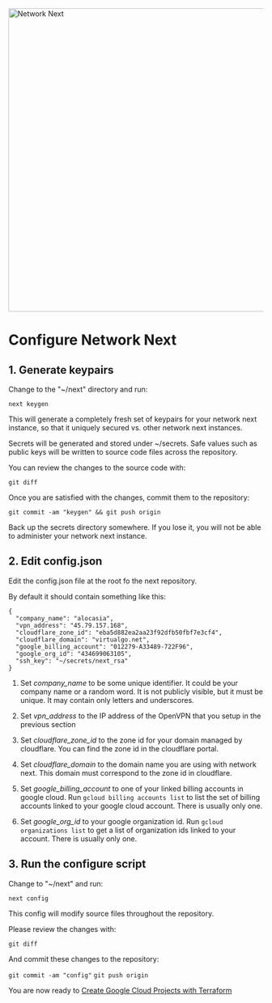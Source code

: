 <img src="https://static.wixstatic.com/media/799fd4_0512b6edaeea4017a35613b4c0e9fc0b~mv2.jpg/v1/fill/w_1200,h_140,al_c,q_80,usm_0.66_1.00_0.01/networknext_logo_colour_black_RGB_tightc.jpg" alt="Network Next" width="600"/>

<br>

# Configure Network Next

## 1. Generate keypairs

Change to the "~/next" directory and run:

  `next keygen`

This will generate a completely fresh set of keypairs for your network next instance, so that it uniquely secured vs. other network next instances.

Secrets will be generated and stored under ~/secrets. Safe values such as public keys will be written to source code files across the repository.

You can review the changes to the source code with:

  `git diff`
  
Once you are satisfied with the changes, commit them to the repository:

`git commit -am "keygen" && git push origin`

Back up the secrets directory somewhere. If you lose it, you will not be able to administer your network next instance.

## 2. Edit config.json

Edit the config.json file at the root fo the next repository.

By default it should contain something like this:

```
{
  "company_name": "alocasia",
  "vpn_address": "45.79.157.168",
  "cloudflare_zone_id": "eba5d882ea2aa23f92dfb50fbf7e3cf4",
  "cloudflare_domain": "virtualgo.net",
  "google_billing_account": "012279-A33489-722F96",
  "google_org_id": "434699063105",
  "ssh_key": "~/secrets/next_rsa"
}
```

1. Set *company_name* to be some unique identifier. It could be your company name or a random word. It is not publicly visible, but it must be unique. It may contain only letters and underscores.

2. Set *vpn_address* to the IP address of the OpenVPN that you setup in the previous section
   
3. Set *cloudflare_zone_id* to the zone id for your domain managed by cloudflare. You can find the zone id in the cloudflare portal.

4. Set *cloudflare_domain* to the domain name you are using with network next. This domain must correspond to the zone id in cloudflare.

5. Set *google_billing_account* to one of your linked billing accounts in google cloud. Run `gcloud billing accounts list` to list the set of billing accounts linked to your google cloud account. There is usually only one.

6. Set *google_org_id* to your google organization id. Run `gcloud organizations list` to get a list of organization ids linked to your account. There is usually only one.

## 3. Run the configure script

Change to "~/next" and run:

`next config`

This config will modify source files throughout the repository.

Please review the changes with:

`git diff`

And commit these changes to the repository:

`git commit -am "config"`
`git push origin`

You are now ready to [Create Google Cloud Projects with Terraform](create_google_cloud_projects_with_terraform.md)
